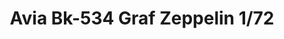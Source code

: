 ---
title: "Avia Bk-534 Graf Zeppelin 1/72"
price: 1250.00 
desc: "WEEKEND EDITION, Avia Bk-534 Graf Zeppelin 1/72, razmera: 1/72"
img_path: "/assets/img/7445.jpg"
brand: AMMO
available: true
special_offer: false
new: false
soon: false
cat: "Plasticne-Makete"
subcat: "PM-EDUARD"
subsubcat: ""
---